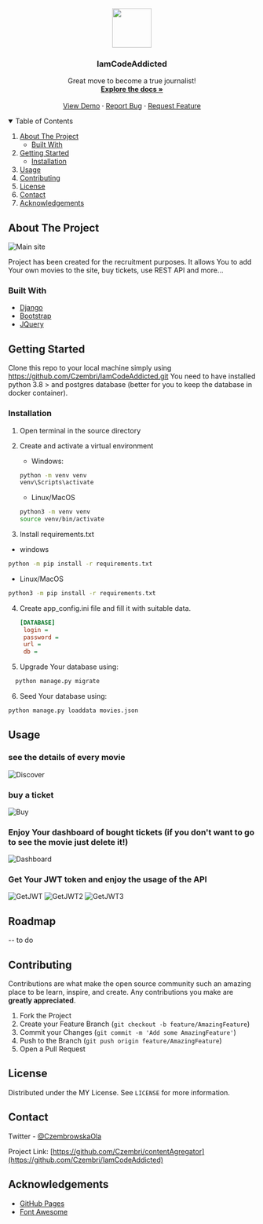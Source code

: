 <br />
<p align="center">
  <a href="https://github.com/Czembri/contentAgregator">
    <img src="https://user-images.githubusercontent.com/57504533/104786284-c9f13c00-578c-11eb-86ce-eaeb16547a30.png" width="80" height="80">
  </a>

  <h3 align="center">IamCodeAddicted</h3>

  <p align="center">
    Great move to become a true journalist!
    <br />
    <a href="https://github.com/Czembri/IamCodeAddicted"><strong>Explore the docs »</strong></a>
    <br />
    <br />
    <a href="#">View Demo</a>
    ·
    <a href="#">Report Bug</a>
    ·
    <a href="#">Request Feature</a>
  </p>
</p>



<!-- TABLE OF CONTENTS -->
<details open="open">
  <summary>Table of Contents</summary>
  <ol>
    <li>
      <a href="#about-the-project">About The Project</a>
      <ul>
        <li><a href="#built-with">Built With</a></li>
      </ul>
    </li>
    <li>
      <a href="#getting-started">Getting Started</a>
      <ul>
        <li><a href="#installation">Installation</a></li>
      </ul>
    </li>
    <li><a href="#usage">Usage</a></li>
    <li><a href="#contributing">Contributing</a></li>
    <li><a href="#license">License</a></li>
    <li><a href="#contact">Contact</a></li>
    <li><a href="#acknowledgements">Acknowledgements</a></li>
  </ol>
</details>



<!-- ABOUT THE PROJECT -->
## About The Project

![Main site](https://user-images.githubusercontent.com/57504533/115377618-16a34380-a1d0-11eb-9d97-ba307fdd5fb5.png "Main")

Project has been created for the recruitment purposes. It allows You to add Your own movies to the site, buy tickets, use REST API and more...

### Built With

* [Django](https://www.djangoproject.com/)
* [Bootstrap](https://getbootstrap.com)
* [JQuery](https://jquery.com)


<!-- GETTING STARTED -->
## Getting Started

Clone this repo to your local machine simply using https://github.com/Czembri/IamCodeAddicted.git
You need to have installed python 3.8 > and postgres database (better for you to keep the database in docker container). 

### Installation

1. Open terminal in the source directory
2. Create and activate a virtual environment
   * Windows:
   ```sh
   python -m venv venv
   venv\Scripts\activate
   ```
   * Linux/MacOS
   ```sh
   python3 -m venv venv
   source venv/bin/activate
   ```
   
3. Install requirements.txt
  * windows
   ```sh
   python -m pip install -r requirements.txt
   ```
  * Linux/MacOS
   ```sh
   python3 -m pip install -r requirements.txt
   ```
4. Create app_config.ini file and fill it with suitable data.
   ```ini
   [DATABASE]
    login = 
    password = 
    url = 
    db = 
   ```
5. Upgrade Your database using:
  ```sh
    python manage.py migrate
  ```
6. Seed Your database using:
  ```sh
  python manage.py loaddata movies.json
  ```


<!-- USAGE EXAMPLES -->
## Usage

### see the details of every movie

![Discover](https://user-images.githubusercontent.com/57504533/115379486-db097900-a1d1-11eb-8162-63932311209f.png "discover")


### buy a ticket

![Buy](https://user-images.githubusercontent.com/57504533/115379598-f70d1a80-a1d1-11eb-8985-513ffba3098a.png "buy")


### Enjoy Your dashboard of bought tickets (if you don't want to go to see the movie just delete it!)

![Dashboard](about:blank "dashboard")


### Get Your JWT token and enjoy the usage of the API
![GetJWT](https://user-images.githubusercontent.com/57504533/115380015-6a169100-a1d2-11eb-9b0e-66e95a86267b.png "jwt")
![GetJWT2](https://user-images.githubusercontent.com/57504533/115380141-8fa39a80-a1d2-11eb-8446-784fa0cc75b8.png "jwt2")
![GetJWT3](https://user-images.githubusercontent.com/57504533/115380173-99c59900-a1d2-11eb-8264-a5ee7f27b050.png "jwt3")


<!-- ROADMAP -->
## Roadmap

-- to do



<!-- CONTRIBUTING -->
## Contributing

Contributions are what make the open source community such an amazing place to be learn, inspire, and create. Any contributions you make are **greatly appreciated**.

1. Fork the Project
2. Create your Feature Branch (`git checkout -b feature/AmazingFeature`)
3. Commit your Changes (`git commit -m 'Add some AmazingFeature'`)
4. Push to the Branch (`git push origin feature/AmazingFeature`)
5. Open a Pull Request



<!-- LICENSE -->
## License

Distributed under the MY License. See `LICENSE` for more information.



<!-- CONTACT -->
## Contact

Twitter - [@CzembrowskaOla](https://twitter.com/CzembrowskaOla)

Project Link: [https://github.com/Czembri/contentAgregator](https://github.com/Czembri/IamCodeAddicted)



<!-- ACKNOWLEDGEMENTS -->
## Acknowledgements
* [GitHub Pages](https://pages.github.com)
* [Font Awesome](https://fontawesome.com)
